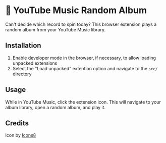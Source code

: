 # 🎲 YouTube Music Random Album
Can't decide which record to spin today? This browser extension plays a random album from your YouTube Music library.

## Installation
 1. Enable developer mode in the browser, if necessary, to allow loading unpacked extensions
 2. Select the "Load unpacked" extention option and navigate to the `src/` directory

## Usage
While in YouTube Music, click the extension icon. This will navigate to your album library, open a random album, and play it.

## Credits
Icon by [Icons8](https://icons8.com/)